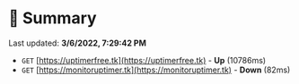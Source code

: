 # 📖 Summary
Last updated: **3/6/2022, 7:29:42 PM**

- `GET` [https://uptimerfree.tk](https://uptimerfree.tk) - **Up** (10786ms)
- `GET` [https://monitoruptimer.tk](https://monitoruptimer.tk) - **Down** (82ms)
